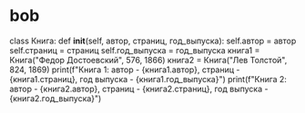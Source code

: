# bob
class Книга:
    def __init__(self, автор, страниц, год_выпуска):
        self.автор = автор
        self.страниц = страниц
        self.год_выпуска = год_выпуска
книга1 = Книга("Федор Достоевский", 576, 1866)
книга2 = Книга("Лев Толстой", 824, 1869)
print(f"Книга 1: автор - {книга1.автор}, страниц - {книга1.страниц}, год выпуска - {книга1.год_выпуска}")
print(f"Книга 2: автор - {книга2.автор}, страниц - {книга2.страниц}, год выпуска - {книга2.год_выпуска}")

